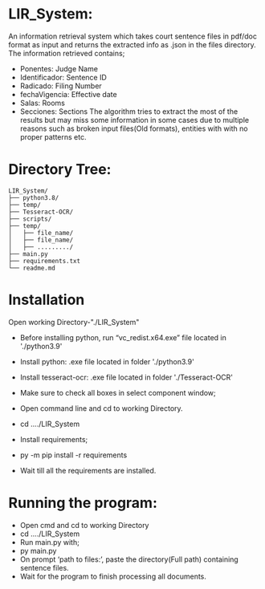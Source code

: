 # LIR_System:
An information retrieval system which takes court sentence files in pdf/doc 
format as input and returns the extracted info as .json in the files directory.
The information retrieved contains;
- Ponentes: Judge Name
- Identificador: Sentence ID
- Radicado: Filing Number
- fechaVigencia: Effective date
- Salas: Rooms
- Secciones: Sections
The algorithm tries to extract the most of the results but may miss some
information in some cases due to multiple reasons such as broken
input files(Old formats), entities with with no proper patterns etc. 

# Directory Tree:
    LIR_System/
    ├── python3.8/
    ├── temp/
    ├── Tesseract-OCR/
    ├── scripts/
    ├── temp/
    │   ├── file_name/
    │   ├── file_name/
    │   ├── ........./
    ├── main.py
    ├── requirements.txt
    └── readme.md

# Installation
Open working Directory-"./LIR_System"
- Before installing python, run “vc_redist.x64.exe” file located in './python3.9'
- Install python: .exe file located in folder './python3.9'
- Install tesseract-ocr: .exe file located in folder './Tesseract-OCR'
- Make sure to check all boxes in select component window;

- Open command line and cd to working Directory. 
- cd ..../LIR_System
- Install requirements;
- py -m pip install -r requirements
- Wait till all the requirements are installed.
    

# Running the program:
- Open cmd and cd to working Directory
- cd ..../LIR_System
- Run main.py with;
- py main.py
- On prompt ‘path to files:’, paste the directory(Full path) containing sentence files.
- Wait for the program to finish processing all documents.
